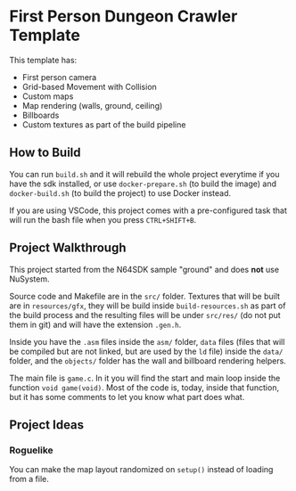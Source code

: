 # First Person Dungeon Crawler Template

This template has:
- First person camera
- Grid-based Movement with Collision
- Custom maps
- Map rendering (walls, ground, ceiling)
- Billboards
- Custom textures as part of the build pipeline

## How to Build

You can run `build.sh` and it will rebuild the whole project everytime if you have the sdk installed, or use `docker-prepare.sh` (to build the image) and `docker-build.sh` (to build the project) to use Docker instead.

If you are using VSCode, this project comes with a pre-configured task that will run the bash file when you press `CTRL+SHIFT+B`.

## Project Walkthrough

This project started from the N64SDK sample "ground" and does **not** use NuSystem.

Source code and Makefile are in the `src/` folder. Textures that will be built are in `resources/gfx`, they will be build inside `build-resources.sh` as part of the build process and the resulting files will be under `src/res/` (do not put them in git) and will have the extension `.gen.h`.

Inside you have the `.asm` files inside the `asm/` folder, `data` files (files that will be compiled but are not linked, but are used by the `ld` file) inside the `data/` folder, and the `objects/` folder has the wall and billboard rendering helpers.

The main file is `game.c`. In it you will find the start and main loop inside the function `void game(void)`. Most of the code is, today, inside that function, but it has some comments to let you know what part does what.

## Project Ideas

### Roguelike
You can make the map layout randomized on `setup()` instead of loading from a file.
